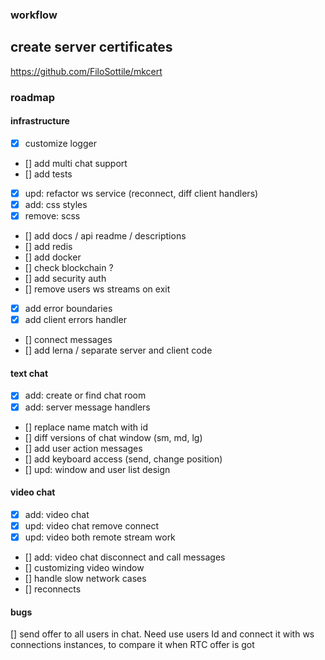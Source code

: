 ### workflow

## create server certificates

https://github.com/FiloSottile/mkcert


### roadmap

#### infrastructure

- [x] customize logger
- [] add multi chat support
- [] add tests
- [x] upd: refactor ws service (reconnect, diff client handlers)
- [x] add: css styles
- [x] remove: scss
- [] add docs / api readme / descriptions
- [] add redis
- [] add docker
- [] check blockchain ?
- [] add security auth
- [] remove users ws streams on exit
- [x] add error boundaries
- [x] add client errors handler
- [] connect messages
- [] add lerna / separate server and client code
#### text chat
- [x] add: create or find chat room
- [x] add: server message handlers
- [] replace name match with id
- [] diff versions of chat window (sm, md, lg)
- [] add user action messages
- [] add keyboard access (send, change position)
- [] upd: window and user list design
#### video chat
- [X] add: video chat
- [x] upd: video chat remove connect
- [x] upd: video both remote stream work
- [] add: video chat disconnect and call messages
- [] customizing video window
- [] handle slow network cases
- [] reconnects

#### bugs

[] send offer to all users in chat. Need use users Id and connect it with ws connections instances, to compare it when RTC offer is got